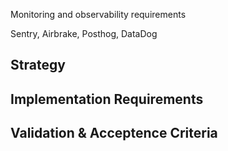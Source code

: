 Monitoring and observability requirements

Sentry, Airbrake, Posthog, DataDog

## Strategy


## Implementation Requirements


## Validation & Acceptence Criteria